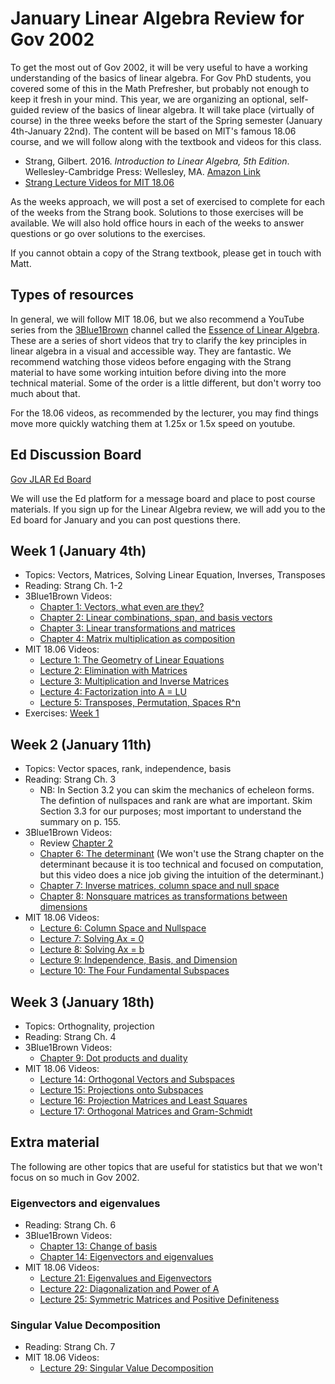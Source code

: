 # January Linear Algebra Review for Gov 2002

To get the most out of Gov 2002, it will be very useful to have a working understanding of the basics of linear algebra. For Gov PhD students, you covered some of this in the Math Prefresher, but probably not enough to keep it fresh in your mind. This year, we are organizing an optional, self-guided review of the basics of linear algebra. It will take place (virtually of course) in the three weeks before the start of the Spring semester (January 4th-January 22nd). The content will be based on MIT's famous 18.06 course, and we will follow along with the textbook and videos for this class. 

- Strang, Gilbert. 2016. *Introduction to Linear Algebra, 5th Edition*. Wellesley-Cambridge Press: Wellesley, MA. [Amazon Link](https://www.amazon.com/Introduction-Linear-Algebra-Gilbert-Strang/dp/0980232775/)
- [Strang Lecture Videos for MIT 18.06](https://web.mit.edu/18.06/www/videos.shtml)

As the weeks approach, we will post a set of exercised to complete for each of the weeks from the Strang book. Solutions to those exercises will be available. We will also hold office hours in each of the weeks to answer questions or go over solutions to the exercises. 

If you cannot obtain a copy of the Strang textbook, please get in touch with Matt.

## Types of resources

In general, we will follow MIT 18.06, but we also recommend a YouTube series from the [3Blue1Brown](https://www.3blue1brown.com) channel called the [Essence of Linear Algebra](https://www.youtube.com/playlist?list=PLZHQObOWTQDPD3MizzM2xVFitgF8hE_ab). These are a series of short videos that try to clarify the key principles in linear algebra in a visual and accessible way. They are fantastic. We recommend watching those videos before engaging with the Strang material to have some working intuition before diving into the more technical material. Some of the order is a little different, but don't worry too much about that. 

For the 18.06 videos, as recommended by the lecturer, you may find things move more quickly watching them at 1.25x or 1.5x speed on youtube. 


## Ed Discussion Board

[Gov JLAR Ed Board](https://us.edstem.org/courses/3224/)

We will use the Ed platform for a message board and place to post course materials. If you sign up for the Linear Algebra review, we will add you to the Ed board for January and you can post questions there. 

## Week 1 (January 4th)

- Topics: Vectors, Matrices, Solving Linear Equation, Inverses, Transposes
- Reading: Strang Ch. 1-2
- 3Blue1Brown Videos: 
  - [Chapter 1: Vectors, what even are they?](https://www.youtube.com/watch?v=fNk_zzaMoSs&list=PLZHQObOWTQDPD3MizzM2xVFitgF8hE_ab&index=1)
  - [Chapter 2: Linear combinations, span, and basis vectors](https://youtu.be/k7RM-ot2NWY)
  - [Chapter 3: Linear transformations and matrices](https://youtu.be/kYB8IZa5AuE)
  - [Chapter 4: Matrix multiplication as composition](https://youtu.be/XkY2DOUCWMU)
- MIT 18.06 Videos: 
  - [Lecture 1: The Geometry of Linear Equations](http://www.youtube.com/watch?v=ZK3O402wf1c)
  - [Lecture 2: Elimination with Matrices](http://www.youtube.com/watch?v=QVKj3LADCnA)
  - [Lecture 3: Multiplication and Inverse Matrices](http://www.youtube.com/watch?v=FX4C-JpTFgY)
  - [Lecture 4: Factorization into A = LU](http://www.youtube.com/watch?v=5hO3MrzPa0A)
  - [Lecture 5: Transposes, Permutation, Spaces R^n](http://www.youtube.com/watch?v=JibVXBElKL0)
- Exercises: [Week 1](https://github.com/mattblackwell/gov-january-math-refresher/raw/main/week_01/ps_1.pdf)

## Week 2 (January 11th)

- Topics: Vector spaces, rank, independence, basis
- Reading: Strang Ch. 3 
  - NB: In Section 3.2 you can skim the mechanics of echeleon forms. The defintion of nullspaces and rank are what are important. Skim Section 3.3 for our purposes; most important to understand the summary on p. 155.
- 3Blue1Brown Videos: 
  - Review [Chapter 2](https://youtu.be/k7RM-ot2NWY)
  - [Chapter 6: The determinant](https://youtu.be/Ip3X9LOh2dk) (We won't use the Strang chapter on the determinant because it is too technical and focused on computation, but this video does a nice job giving the intuition of the determinant.)
  - [Chapter 7: Inverse matrices, column space and null space](https://youtu.be/uQhTuRlWMxw)
  - [Chapter 8: Nonsquare matrices as transformations between dimensions](https://youtu.be/v8VSDg_WQlA)
- MIT 18.06 Videos: 
  - [Lecture 6: Column Space and Nullspace](http://www.youtube.com/watch?v=8o5Cmfpeo6g)
  - [Lecture 7: Solving Ax = 0](http://www.youtube.com/watch?v=VqP2tREMvt0)
  - [Lecture 8: Solving Ax = b](http://www.youtube.com/watch?v=9Q1q7s1jTzU)
  - [Lecture 9: Independence, Basis, and Dimension](http://www.youtube.com/watch?v=yjBerM5jWsc)
  - [Lecture 10: The Four Fundamental Subspaces](http://www.youtube.com/watch?v=nHlE7EgJFds)

## Week 3 (January 18th)

- Topics: Orthognality, projection
- Reading: Strang Ch. 4
- 3Blue1Brown Videos:
  - [Chapter 9: Dot products and duality](https://youtu.be/LyGKycYT2v0)
- MIT 18.06 Videos: 
  - [Lecture 14: Orthogonal Vectors and Subspaces](http://www.youtube.com/watch?v=YzZUIYRCE38)
  - [Lecture 15: Projections onto Subspaces](http://www.youtube.com/watch?v=Y_Ac6KiQ1t0)
  - [Lecture 16: Projection Matrices and Least Squares](http://www.youtube.com/watch?v=osh80YCg_GM)
  - [Lecture 17: Orthogonal Matrices and Gram-Schmidt](http://www.youtube.com/watch?v=uNsCkP9mgRk)

## Extra material

The following are other topics that are useful for statistics but that we won't focus on so much in Gov 2002. 

### Eigenvectors and eigenvalues

- Reading: Strang Ch. 6
- 3Blue1Brown Videos:
  - [Chapter 13: Change of basis](https://youtu.be/P2LTAUO1TdA)
  - [Chapter 14: Eigenvectors and eigenvalues](https://youtu.be/TgKwz5Ikpc8)
- MIT 18.06 Videos:
  - [Lecture 21: Eigenvalues and Eigenvectors](http://www.youtube.com/watch?v=lXNXrLcoerU)
  - [Lecture 22: Diagonalization and Power of A](http://www.youtube.com/watch?v=13r9QY6cmjc)
  - [Lecture 25: Symmetric Matrices and Positive Definiteness](http://www.youtube.com/watch?v=umt6BB1nJ4w)


### Singular Value Decomposition

- Reading: Strang Ch. 7
- MIT 18.06 Videos:
  - [Lecture 29: Singular Value Decomposition](http://www.youtube.com/watch?v=Nx0lRBaXoz4)
